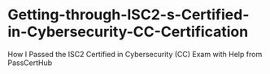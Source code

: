 # Getting-through-ISC2-s-Certified-in-Cybersecurity-CC-Certification
How I Passed the ISC2 Certified in Cybersecurity (CC) Exam with Help from PassCertHub
